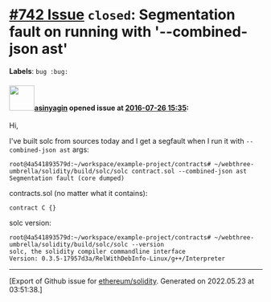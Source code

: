 # [\#742 Issue](https://github.com/ethereum/solidity/issues/742) `closed`: Segmentation fault on running with '--combined-json ast'
**Labels**: `bug :bug:`


#### <img src="https://avatars.githubusercontent.com/u/700837?v=4" width="50">[asinyagin](https://github.com/asinyagin) opened issue at [2016-07-26 15:35](https://github.com/ethereum/solidity/issues/742):

Hi,

I've built solc from sources today and I get a segfault when I run it with `--combined-json ast` args:

```
root@4a541893579d:~/workspace/example-project/contracts# ~/webthree-umbrella/solidity/build/solc/solc contract.sol --combined-json ast
Segmentation fault (core dumped)
```

contracts.sol (no matter what it contains):

```
contract C {}
```

solc version:

```
root@4a541893579d:~/workspace/example-project/contracts# ~/webthree-umbrella/solidity/build/solc/solc --version
solc, the solidity compiler commandline interface
Version: 0.3.5-17957d3a/RelWithDebInfo-Linux/g++/Interpreter
```





-------------------------------------------------------------------------------



[Export of Github issue for [ethereum/solidity](https://github.com/ethereum/solidity). Generated on 2022.05.23 at 03:51:38.]
